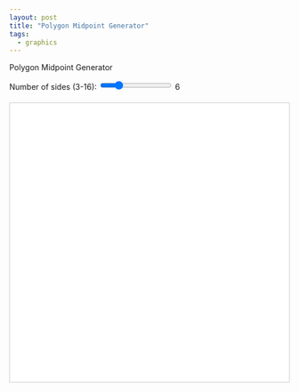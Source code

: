 ```yaml
---
layout: post
title: "Polygon Midpoint Generator"
tags:
  - graphics
---
```


Polygon Midpoint Generator

<style>
        canvas {
            display: block;
            margin: 20px auto;
            background-color: white;
            border: 1px solid #ccc;
        }
</style>
<label for="sidesRange">Number of sides (3-16): </label>
<input type="range" id="sidesRange" min="3" max="16" value="6" oninput="updateSides()">
<span id="sidesValue">6</span>
<canvas id="polygonCanvas" width="500" height="500"></canvas>

<script>
        const canvas = document.getElementById('polygonCanvas');
        const ctx = canvas.getContext('2d');
        const sidesRange = document.getElementById('sidesRange');
        const sidesValue = document.getElementById('sidesValue');
        const centerX = canvas.width / 2;
        const centerY = canvas.height / 2;
        const radius = 200;

        // Function to draw the polygon and midpoints recursively
        function drawPolygon(sides) {
            ctx.clearRect(0, 0, canvas.width, canvas.height); // Clear canvas
            let points = generatePolygonPoints(centerX, centerY, radius, sides);

	    for (let i=0;i < sides + 3; i++) {
               drawShape(points);
               points = calculateMidpoints(points);
	    }
        }

        // Generate points of a regular polygon
        function generatePolygonPoints(cx, cy, r, sides) {
            const points = [];
            const angleIncrement = (2 * Math.PI) / sides;

            for (let i = 0; i < sides; i++) {
                const angle = i * angleIncrement;
                const x = cx + r * Math.cos(angle);
                const y = cy + r * Math.sin(angle);
                points.push({ x, y });
            }
            return points;
        }

        // Draw a shape given a set of points
        function drawShape(points) {
            ctx.beginPath();
            ctx.moveTo(points[0].x, points[0].y);

            points.forEach(point => {
                ctx.lineTo(point.x, point.y);
            });
            ctx.closePath();
            ctx.stroke();
        }

        // Calculate midpoints of the edges of a polygon
        function calculateMidpoints(points) {
            const midpoints = [];
            for (let i = 0; i < points.length; i++) {
                const nextIndex = (i + 1) % points.length;
                const midX = (points[i].x + points[nextIndex].x) / 2;
                const midY = (points[i].y + points[nextIndex].y) / 2;
                midpoints.push({ x: midX, y: midY });
            }
            return midpoints;
        }

        // Update number of sides and redraw
        function updateSides() {
            const sides = parseInt(sidesRange.value, 10);
            sidesValue.textContent = sides;
            drawPolygon(sides);
        }

        // Initial draw
        drawPolygon(parseInt(sidesRange.value, 10));
</script>
